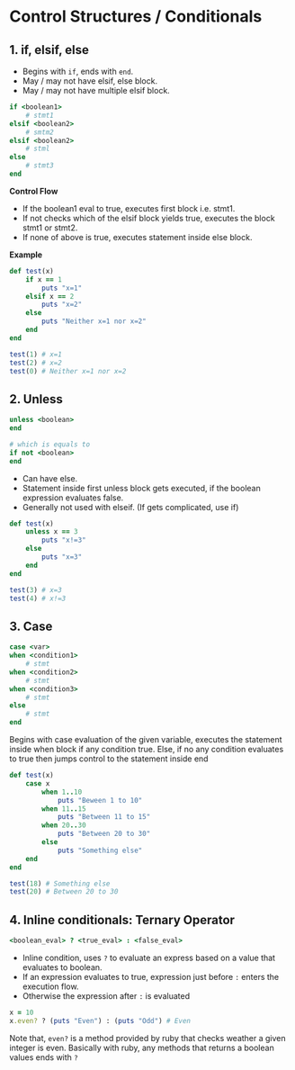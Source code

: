 # Control Structures / Conditionals


## 1. if, elsif, else

- Begins with ``if``, ends with ``end``.
- May / may not have elsif, else block.
- May / may not have multiple elsif block.

```rb
if <boolean1>
    # stmt1
elsif <boolean2>
    # smtm2
elsif <boolean2>
    # stml
else
    # stmt3
end
```

**Control Flow**
- If the boolean1 eval to true, executes first block i.e. stmt1.
- If not checks which of the elsif block yields true, executes the block stmt1 or stmt2.
- If none of above is true, executes statement inside else block.

**Example**

```rb
def test(x)
    if x == 1
        puts "x=1"
    elsif x == 2
        puts "x=2"
    else
        puts "Neither x=1 nor x=2"
    end
end

test(1) # x=1
test(2) # x=2
test(0) # Neither x=1 nor x=2
```

## 2. Unless

```rb
unless <boolean>
end

# which is equals to
if not <boolean>
end
```

- Can have else.
- Statement inside first unless block gets executed, if the boolean expression evaluates false.
- Generally not used with elseif. (If gets complicated, use if)

```rb
def test(x)
    unless x == 3
        puts "x!=3"
    else
        puts "x=3"
    end
end

test(3) # x=3
test(4) # x!=3
```

## 3. Case

```rb
case <var>
when <condition1>
    # stmt
when <condition2>
    # stmt
when <condition3>
    # stmt
else
    # stmt
end
```

Begins with case evaluation of the given variable, executes the statement inside when block if any condition true.
Else, if no any condition evaluates to true then jumps control to the statement inside end

```rb
def test(x)
    case x
        when 1..10
            puts "Beween 1 to 10"
        when 11..15
            puts "Between 11 to 15"
        when 20..30
            puts "Between 20 to 30"
        else
            puts "Something else"
    end
end

test(18) # Something else
test(20) # Between 20 to 30
```

## 4. Inline conditionals: Ternary Operator

```rb
<boolean_eval> ? <true_eval> : <false_eval>
```

- Inline condition, uses `?` to evaluate an express based on a value that evaluates to boolean.
- If an expression evaluates to true, expression just before `:` enters the execution flow.
- Otherwise the expression after `:` is evaluated

```rb
x = 10
x.even? ? (puts "Even") : (puts "Odd") # Even
```

Note that, ``even?`` is a method provided by ruby that checks weather a given integer is even.
Basically with ruby, any methods that returns a boolean values ends with `?`
